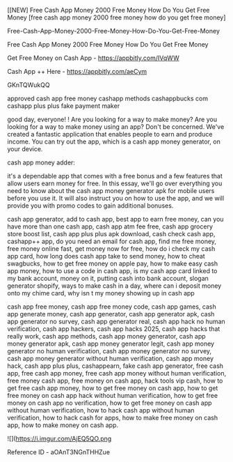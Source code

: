[[NEW] Free Cash App Money 2000 Free Money How Do You Get Free Money [free cash app money 2000 free money how do you get free money]

Free-Cash-App-Money-2000-Free-Money-How-Do-You-Get-Free-Money

Free Cash App Money 2000 Free Money How Do You Get Free Money

Get Free Money on Cash App -  https://appbitly.com/IVqWW


Cash App ++ Here - https://appbitly.com/aeCym


GKnTQWukQQ

approved cash app free money cashapp methods cashappbucks com cashapp plus plus fake payment maker

good day, everyone! ! Are you looking for a way to make money? Are you looking for a way to make money using an app? Don't be concerned. We've created a fantastic application that enables people to earn and produce income. You can try out the app, which is a cash app money generator, on your device.

cash app money adder:

it's a dependable app that comes with a free bonus and a few features that allow users earn money for free. In this essay, we'll go over everything you need to know about the cash app money generator apk for mobile users before you use it. It will also instruct you on how to use the app, and we will provide you with promo codes to gain additional bonuses.

cash app generator, add to cash app, best app to earn free money, can you have more than one cash app, cash app atm fee free, cash app grocery store boost list, cash app plus plus apk download, cash check cash app, cashapp++ app, do you need an email for cash app, find me free money, free money online fast, get money now for free, how do i check my cash app card, how long does cash app take to send money, how to cheat swagbucks, how to get free money on apple pay, how to make easy cash app money, how to use a code in cash app, is my cash app card linked to my bank account, money on it, putting cash into bank account, slogan generator shopify, ways to make cash in a day, where can i deposit money onto my chime card, why isn t my money showing up in cash app

cash app free money, cash app free money code, cash app games, cash app generate money, cash app generator, cash app generator apk, cash app generator no survey, cash app generator real, cash app hack no human verification, cash app hackers, cash app hacks 2025, cash app hacks that really work, cash app methods, cash app money generator, cash app money generator apk, cash app money generator legit, cash app money generator no human verification, cash app money generator no survey, cash app money generator without human verification, cash app money hack, cash app plus plus, cashappearn, fake cash app generator, free cash app, free cash app money, free cash app money without human verification, free money cash app, free money on cash app, hack tools vip cash, how to get free cash app money, how to get free money on cash app, how to get free money on cash app hack without human verification, how to get free money on cash app no verification, how to get free money on cash app without human verification, how to hack cash app without human verification, how to hack cash for apps, how to make free money on cash app, how to make money on cash app.

![](https://i.imgur.com/AjEQ5QO.png

Reference ID - aOAnT3NGnTHHZue